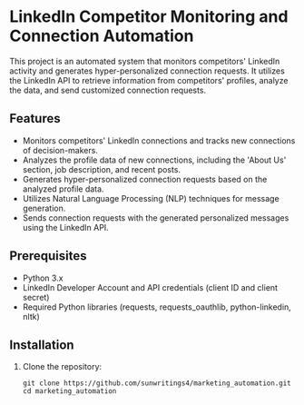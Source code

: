 
# LinkedIn Competitor Monitoring and Connection Automation

This project is an automated system that monitors competitors' LinkedIn activity and generates hyper-personalized connection requests. It utilizes the LinkedIn API to retrieve information from competitors' profiles, analyze the data, and send customized connection requests.

## Features

- Monitors competitors' LinkedIn connections and tracks new connections of decision-makers.
- Analyzes the profile data of new connections, including the 'About Us' section, job description, and recent posts.
- Generates hyper-personalized connection requests based on the analyzed profile data.
- Utilizes Natural Language Processing (NLP) techniques for message generation.
- Sends connection requests with the generated personalized messages using the LinkedIn API.

## Prerequisites

- Python 3.x
- LinkedIn Developer Account and API credentials (client ID and client secret)
- Required Python libraries (requests, requests_oauthlib, python-linkedin, nltk)

## Installation

1. Clone the repository:

   ```shell
   git clone https://github.com/sunwritings4/marketing_automation.git
   cd marketing_automation
